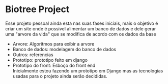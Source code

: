 # Biotree Project
Esse projeto pessoal ainda esta nas suas fases iniciais, mais o objetivo é criar um site onde é possivel alimentar um banco de dados e dele gerar uma "arvore da vida" que se modifica de acordo com os dados da base  
* Arvore: Algoritmos para exibir a arvore  
* Banco de dados: modelagem do banco de dados
* Outros: referencias  
* Prototipo: prototipo feito em django  
* Prototipo do front: Esboço do front end  
Inicialmente estou fazendo um prototipo em Django mas as tecnologias usadas para o projeto ainda serão decididas.
